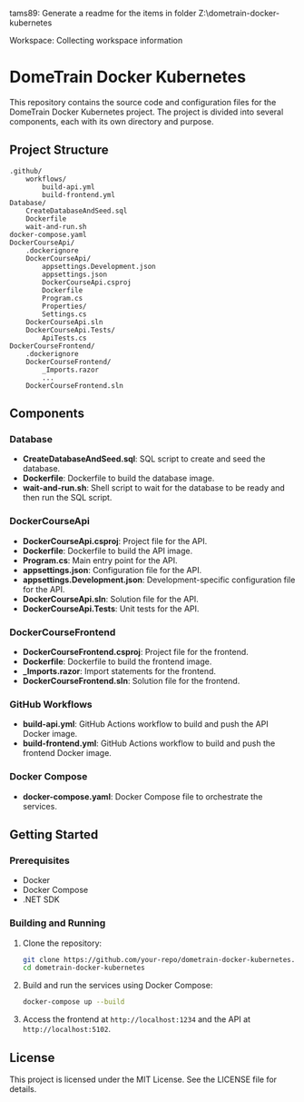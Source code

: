 tams89: Generate a readme for the items in folder Z:\dometrain-docker-kubernetes

Workspace: Collecting workspace information

# DomeTrain Docker Kubernetes

This repository contains the source code and configuration files for the DomeTrain Docker Kubernetes project. The project is divided into several components, each with its own directory and purpose.

## Project Structure

```
.github/
	workflows/
		build-api.yml
		build-frontend.yml
Database/
	CreateDatabaseAndSeed.sql
	Dockerfile
	wait-and-run.sh
docker-compose.yaml
DockerCourseApi/
	.dockerignore
	DockerCourseApi/
		appsettings.Development.json
		appsettings.json
		DockerCourseApi.csproj
		Dockerfile
		Program.cs
		Properties/
		Settings.cs
	DockerCourseApi.sln
	DockerCourseApi.Tests/
		ApiTests.cs
DockerCourseFrontend/
	.dockerignore
	DockerCourseFrontend/
		_Imports.razor
		...
	DockerCourseFrontend.sln
```

## Components

### Database

- **CreateDatabaseAndSeed.sql**: SQL script to create and seed the database.
- **Dockerfile**: Dockerfile to build the database image.
- **wait-and-run.sh**: Shell script to wait for the database to be ready and then run the SQL script.

### DockerCourseApi

- **DockerCourseApi.csproj**: Project file for the API.
- **Dockerfile**: Dockerfile to build the API image.
- **Program.cs**: Main entry point for the API.
- **appsettings.json**: Configuration file for the API.
- **appsettings.Development.json**: Development-specific configuration file for the API.
- **DockerCourseApi.sln**: Solution file for the API.
- **DockerCourseApi.Tests**: Unit tests for the API.

### DockerCourseFrontend

- **DockerCourseFrontend.csproj**: Project file for the frontend.
- **Dockerfile**: Dockerfile to build the frontend image.
- **_Imports.razor**: Import statements for the frontend.
- **DockerCourseFrontend.sln**: Solution file for the frontend.

### GitHub Workflows

- **build-api.yml**: GitHub Actions workflow to build and push the API Docker image.
- **build-frontend.yml**: GitHub Actions workflow to build and push the frontend Docker image.

### Docker Compose

- **docker-compose.yaml**: Docker Compose file to orchestrate the services.

## Getting Started

### Prerequisites

- Docker
- Docker Compose
- .NET SDK

### Building and Running

1. Clone the repository:
   ```sh
   git clone https://github.com/your-repo/dometrain-docker-kubernetes.git
   cd dometrain-docker-kubernetes
   ```

2. Build and run the services using Docker Compose:
   ```sh
   docker-compose up --build
   ```

3. Access the frontend at `http://localhost:1234` and the API at `http://localhost:5102`.

## License

This project is licensed under the MIT License. See the LICENSE file for details.
